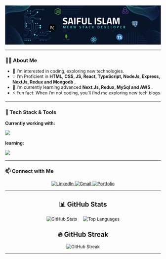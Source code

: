 <p align="center">
  <img src="/assets/Saiful-islam-cover.png" alt="Saiful Islam - Full Stack Developer" />
</p>


---

### 🧑‍💻 About Me

- 👀 I’m interested in coding, exploring new technologies.
- 💡 I’m Proficient in **HTML, CSS, JS, React, TypeScript, NodeJs, Express, NextJs, Redux and Mongodb** ,
- 🌱 I’m currently learning advanced **Next.Js, Redux, MySql and AWS** .
- ⚡ Fun fact: When I’m not coding, you’ll find me exploring new tech blogs

---

### 🚀 Tech Stack & Tools

**Currently working with:**

<p align="left">
  <img src="https://skillicons.dev/icons?i=html,css,tailwind,js,ts,react,nextjs,nodejs,express,redux,mongodb,git,github,vscode,figma" />
</p>

**learning:**

<p align="left">
  <img src="https://skillicons.dev/icons?i=nextjs,aws,mysql,docker,postgresql,prisma" />
</p>

---

### 📫 Connect with Me

<p align="center">
  <a href="https://www.linkedin.com/in/saiful-islam-s106915/" target="_blank">
    <img src="https://img.shields.io/badge/LinkedIn-blue?style=for-the-badge&logo=linkedin" alt="LinkedIn"/>
  </a>
  <a href="saifulislam106915@gmail.com">
    <img src="https://img.shields.io/badge/Gmail-red?style=for-the-badge&logo=gmail" alt="Gmail"/>
  </a>
  <a href="[https://saiful.dev](https://my-portfolio-sandy-eight-90.vercel.app/)" target="_blank">
    <img src="https://img.shields.io/badge/Portfolio-black?style=for-the-badge&logo=web" alt="Portfolio"/>
  </a>
</p>

---

<h2 align="center">📊 GitHub Stats</h2>

<p align="center">
  <img src="https://github-readme-stats.vercel.app/api?username=saifulislam106&show_icons=true&theme=radical" alt="GitHub Stats" height="200"/>
  &nbsp;&nbsp;&nbsp;
  <img src="https://github-readme-stats.vercel.app/api/top-langs/?username=saifulislam106&layout=compact&theme=radical" alt="Top Languages" height="200"/>
</p>

<h2 align="center">🔥 GitHub Streak</h2>
<p align="center">
  <img src="https://streak-stats.demolab.com/?user=saifulislam106&theme=radical" alt="GitHub Streak" />
</p>

---

